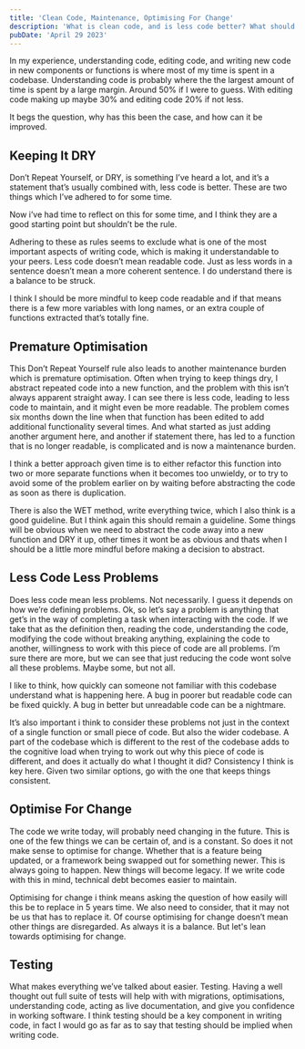 ```yaml
---
title: 'Clean Code, Maintenance, Optimising For Change'
description: 'What is clean code, and is less code better? What should we be optimising for when we write code?'
pubDate: 'April 29 2023'
---
```


In my experience, understanding code, editing code, and writing new code in new components or functions is where most of my time is spent in a codebase. Understanding code is probably where the the largest amount of time is spent by a large margin. Around 50% if I were to guess. With editing code making up maybe 30% and editing code 20% if not less.

It begs the question, why has this been the case, and how can it be improved.

## Keeping It DRY

Don’t Repeat Yourself, or DRY, is something I’ve heard a lot, and it’s a statement that’s usually combined with, less code is better. These are two things which I’ve adhered to for some time.

Now i’ve had time to reflect on this for some time, and I think they are a good starting point but shouldn’t be the rule.

Adhering to these as rules seems to exclude what is one of the most important aspects of writing code, which is making it understandable to your peers. Less code doesn’t mean readable code. Just as less words in a sentence doesn’t mean a more coherent sentence. I do understand there is a balance to be struck.

I think I should be more mindful to keep code readable and if that means there is a few more variables with long names, or an extra couple of functions extracted that’s totally fine.

## Premature Optimisation

This Don’t Repeat Yourself rule also leads to another maintenance burden which is premature optimisation. Often when trying to keep things dry, I abstract repeated code into a new function, and the problem with this isn’t always apparent straight away. I can see there is less code, leading to less code to maintain, and it might even be more readable. The problem comes six months down the line when that function has been edited to add additional functionality several times. And what started as just adding another argument here, and another if statement there, has led to a function that is no longer readable, is complicated and is now a maintenance burden.

I think a better approach given time is to either refactor this function into two or more separate functions when it becomes too unwieldy, or to try to avoid some of the problem earlier on by waiting before abstracting the code as soon as there is duplication.

There is also the WET method, write everything twice, which I also think is a good guideline. But I think again this should remain a guideline. Some things will be obvious when we need to abstract the code away into a new function and DRY it up, other times it wont be as obvious and thats when I should be a little more mindful before making a decision to abstract.

## Less Code Less Problems

Does less code mean less problems. Not necessarily. I guess it depends on how we’re defining problems. Ok, so let’s say a problem is anything that get’s in the way of completing a task when interacting with the code. If we take that as the definition then, reading the code, understanding the code, modifying the code without breaking anything, explaining the code to another, willingness to work with this piece of code are all problems. I’m sure there are more, but we can see that just reducing the code wont solve all these problems. Maybe some, but not all.

I like to think, how quickly can someone not familiar with this codebase understand what is happening here. A bug in poorer but readable code can be fixed quickly. A bug in better but unreadable code can be a nightmare.

It’s also important i think to consider these problems not just in the context of a single function or small piece of code. But also the wider codebase. A part of the codebase which is different to the rest of the codebase adds to the cognitive load when trying to work out why this piece of code is different, and does it actually do what I thought it did? Consistency I think is key here. Given two similar options, go with the one that keeps things consistent.

## Optimise For Change

The code we write today, will probably need changing in the future. This is one of the few things we can be certain of, and is a constant. So does it not make sense to optimise for change. Whether that is a feature being updated, or a framework being swapped out for something newer. This is always going to happen. New things will become legacy. If we write code with this in mind, technical debt becomes easier to maintain.

Optimising for change i think means asking the question of how easily will this be to replace in 5 years time. We also need to consider, that it may not be us that has to replace it. Of course optimising for change doesn’t mean other things are disregarded. As always it is a balance. But let's lean towards optimising for change.

## Testing

What makes everything we’ve talked about easier. Testing. Having a well thought out full suite of tests will help with with migrations, optimisations, understanding code, acting as live documentation, and give you confidence in working software. I think testing should be a key component in writing code, in fact I would go as far as to say that testing should be implied when writing code.
